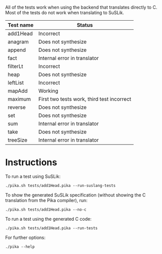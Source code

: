 All of the tests work when using the backend that translates directly to C. Most of the tests do not work when translating to SuSLik.

| Test name | Status |
| --------- | ------ |
| add1Head  | Incorrect |
| anagram   | Does not synthesize |
| append    | Does not synthesize |
| fact      | Internal error in translator |
| filterLt  | Incorrect |
| heap | Does not synthesize |
| leftList | Incorrect |
| mapAdd | Working |
| maximum | First two tests work, third test incorrect |
| reverse | Does not synthesize |
| set | Does not synthesize |
| sum | Internal error in translator |
| take | Does not synthesize |
| treeSize | Internal error in translator |

# Instructions

To run a test using SuSLik:

    ./pika.sh tests/add1Head.pika --run-suslang-tests

To show the generated SuSLik specification (without showing the C translation from the Pika compiler), run:

    ./pika.sh tests/add1Head.pika --no-c

To run a test using the generated C code:

    ./pika.sh tests/add1Head.pika --run-tests

For further options:

    ./pika --help

